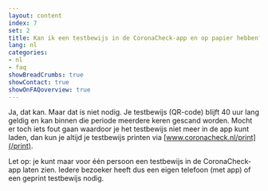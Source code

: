 ```yaml
---
layout: content
index: 7
set: 2
title: Kan ik een testbewijs in de CoronaCheck-app en op papier hebben?
lang: nl
categories:
- nl
- faq
showBreadCrumbs: true
showContact: true
showOnFAQoverview: true
---
```

Ja, dat kan. Maar dat is niet nodig. Je testbewijs (QR-code) blijft 40 uur lang geldig en kan binnen die periode meerdere keren gescand worden. Mocht er toch iets fout gaan waardoor je het testbewijs niet meer in de app kunt laden, dan kun je altijd je testbewijs printen via [www.coronacheck.nl/print](/print).

Let op: je kunt maar voor één persoon een testbewijs in de CoronaCheck-app laten zien. Iedere bezoeker heeft dus een eigen telefoon (met app) of een geprint testbewijs nodig. 
